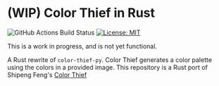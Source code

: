 # (WIP) Color Thief in Rust

![GitHub Actions Build Status](https://github.com/nedsantiago/color-thief-rs/actions/workflows/rust.yml/badge.svg)
[![License: MIT](https://img.shields.io/badge/License-MPL_2.0-red.svg)](https://www.mozilla.org/en-US/MPL/2.0/)

This is a work in progress, and is not yet functional.

A Rust rewrite of `color-thief-py`. Color Thief generates a color palette using the colors in a provided image. This repository is a Rust port of Shipeng Feng's [Color Thief](https://github.com/fengsp/color-thief-py)
